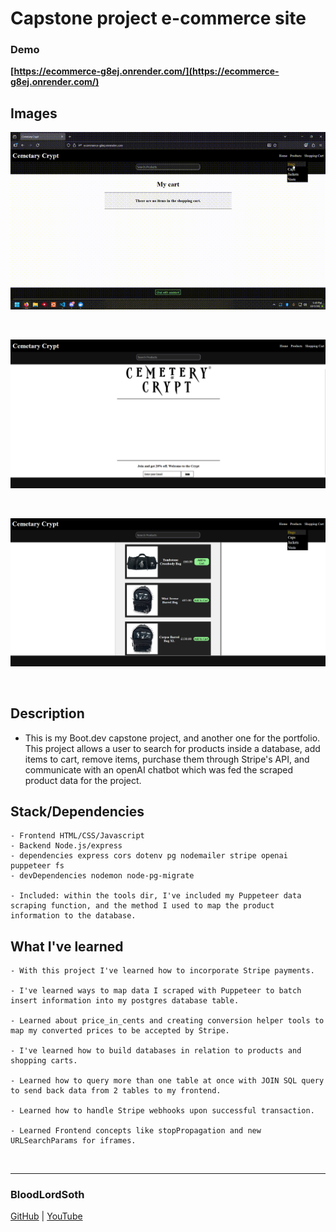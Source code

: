 # Capstone project e-commerce site

### Demo
**[https://ecommerce-g8ej.onrender.com/](https://ecommerce-g8ej.onrender.com/)**


## Images

![gifpic](./frontend/assets/ecommerce.gif)

<br>

![pic1](./frontend/assets/cryptss2.png)

<br>

![pic2](./frontend/assets/cryptss.png)

<br>

## Description

- This is my Boot.dev capstone project, and another one for the portfolio. This project allows a user to search for products inside a database, add items to cart, remove items, purchase them through Stripe's API, and communicate with an openAI chatbot which was fed the scraped product data for the project.

## Stack/Dependencies
```
- Frontend HTML/CSS/Javascript
- Backend Node.js/express
- dependencies express cors dotenv pg nodemailer stripe openai puppeteer fs
- devDependencies nodemon node-pg-migrate

- Included: within the tools dir, I've included my Puppeteer data scraping function, and the method I used to map the product information to the database.
```

## What I've learned
```
- With this project I've learned how to incorporate Stripe payments.

- I've learned ways to map data I scraped with Puppeteer to batch insert information into my postgres database table.

- Learned about price_in_cents and creating conversion helper tools to map my converted prices to be accepted by Stripe.

- I've learned how to build databases in relation to products and shopping carts.

- Learned how to query more than one table at once with JOIN SQL query to send back data from 2 tables to my frontend.

- Learned how to handle Stripe webhooks upon successful transaction.

- Learned Frontend concepts like stopPropagation and new URLSearchParams for iframes.

```

<br>

---
### BloodLordSoth
[GitHub](http://github.com/BloodLordSoth) | [YouTube](http://youtube.com/@BloodLordSoth)